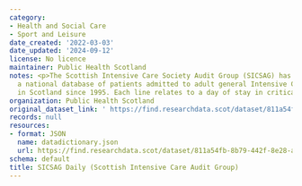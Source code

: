 ```yaml
---
category:
- Health and Social Care
- Sport and Leisure
date_created: '2022-03-03'
date_updated: '2024-09-12'
license: No licence
maintainer: Public Health Scotland
notes: <p>The Scottish Intensive Care Society Audit Group (SICSAG) has maintained
  a national database of patients admitted to adult general Intensive Care Units (ICU)
  in Scotland since 1995. Each line relates to a day of stay in critical care.</p>
organization: Public Health Scotland
original_dataset_link: ' https://find.researchdata.scot/dataset/811a54fb-8b79-442f-8e28-a725a0561a15'
records: null
resources:
- format: JSON
  name: datadictionary.json
  url: https://find.researchdata.scot/dataset/811a54fb-8b79-442f-8e28-a725a0561a15/resource/811a54fb-8b79-442f-8e28-a725a0561a15/download/datadictionary.json
schema: default
title: SICSAG Daily (Scottish Intensive Care Audit Group)
---
```

